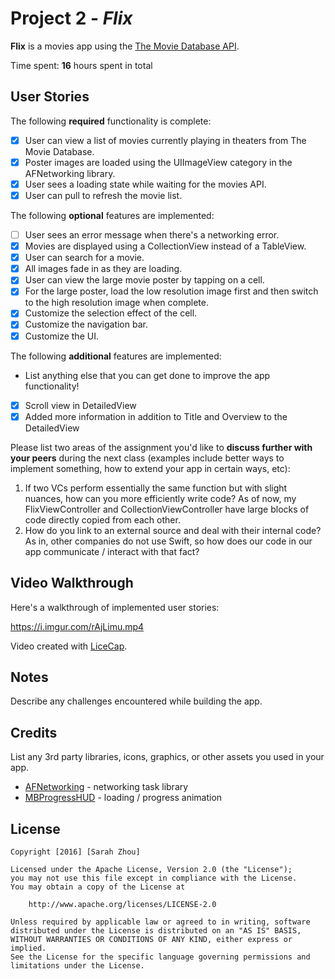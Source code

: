 # Project 2 - *Flix*

**Flix** is a movies app using the [The Movie Database API](http://docs.themoviedb.apiary.io/#).

Time spent: **16** hours spent in total

## User Stories

The following **required** functionality is complete:

- [X] User can view a list of movies currently playing in theaters from The Movie Database.
- [X] Poster images are loaded using the UIImageView category in the AFNetworking library.
- [X] User sees a loading state while waiting for the movies API.
- [X] User can pull to refresh the movie list.

The following **optional** features are implemented:

- [ ] User sees an error message when there's a networking error.
- [X] Movies are displayed using a CollectionView instead of a TableView.
- [X] User can search for a movie.
- [X] All images fade in as they are loading.
- [X] User can view the large movie poster by tapping on a cell.
- [X] For the large poster, load the low resolution image first and then switch to the high resolution image when complete.
- [X] Customize the selection effect of the cell.
- [X] Customize the navigation bar.
- [X] Customize the UI.

The following **additional** features are implemented:

- List anything else that you can get done to improve the app functionality!
- [X] Scroll view in DetailedView
- [X] Added more information in addition to Title and Overview to the DetailedView 

Please list two areas of the assignment you'd like to **discuss further with your peers** during the next class (examples include better ways to implement something, how to extend your app in certain ways, etc):

1. If two VCs perform essentially the same function but with slight nuances, how can you more efficiently write code? As of now, my FlixViewController and CollectionViewController have large blocks of code directly copied from each other. 
2. How do you link to an external source and deal with their internal code? As in, other companies do not use Swift, so how does our code in our app communicate / interact with that fact?

## Video Walkthrough

Here's a walkthrough of implemented user stories:

https://i.imgur.com/rAjLimu.mp4

Video created with [LiceCap](http://www.cockos.com/licecap/).

## Notes

Describe any challenges encountered while building the app.

## Credits

List any 3rd party libraries, icons, graphics, or other assets you used in your app.

- [AFNetworking](https://github.com/AFNetworking/AFNetworking) - networking task library
- [MBProgressHUD](https://github.com/jdg/MBProgressHUD) - loading / progress animation

## License

    Copyright [2016] [Sarah Zhou]

    Licensed under the Apache License, Version 2.0 (the "License");
    you may not use this file except in compliance with the License.
    You may obtain a copy of the License at

        http://www.apache.org/licenses/LICENSE-2.0

    Unless required by applicable law or agreed to in writing, software
    distributed under the License is distributed on an "AS IS" BASIS,
    WITHOUT WARRANTIES OR CONDITIONS OF ANY KIND, either express or implied.
    See the License for the specific language governing permissions and
    limitations under the License.
